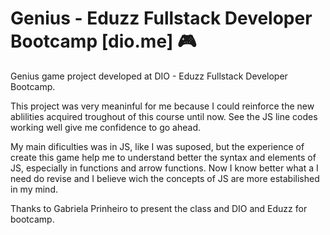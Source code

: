 # Genius - Eduzz Fullstack Developer Bootcamp [dio.me] 🎮
Genius game project developed at DIO - Eduzz Fullstack Developer Bootcamp.

This project was very meaninful for me because I could reinforce the new ablilities acquired troughout of this course until now. See the JS line codes working well give me confidence to go ahead.

My main dificulties was in JS, like I was suposed, but the experience of create this game help me to understand better the syntax and elements of JS, especially in functions and arrow functions. Now I know better what a I need do revise and I believe wich the concepts of JS are more estabilished in my mind.

Thanks to Gabriela Prinheiro to present the class and DIO and Eduzz for bootcamp.
